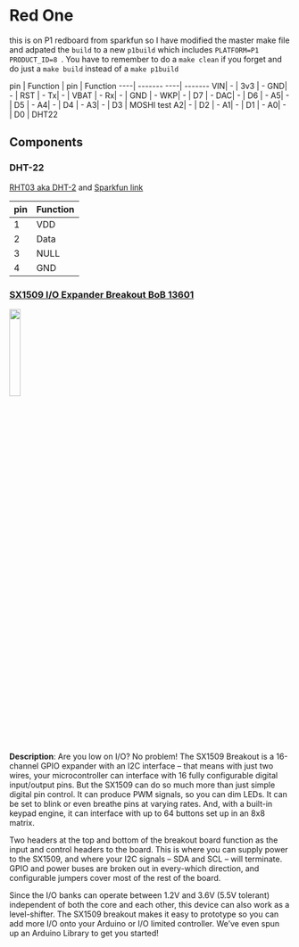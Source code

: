 # Red One
this is on P1 redboard from sparkfun so I have modified the master make file and adpated the ```build``` to a new ```p1build``` which includes ```PLATFORM=P1 PRODUCT_ID=8 ```.  You have to remember to do a ```make clean``` if you forget and do just a ```make build``` instead of a ```make p1build```

pin | Function | pin | Function
----| ------- ----| -------
VIN| - | 3v3 | -
GND| - | RST | -
Tx| - | VBAT | -
Rx| - | GND | -
WKP| - | D7 | -
DAC| - | D6 | -
A5| - | D5 | -
A4| - | D4 | -
A3| - | D3 | MOSHI test
A2| - | D2 | -
A1| - | D1 | -
A0| - | D0 | DHT22


## Components
### DHT-22
[RHT03 aka DHT-2](http://cdn.sparkfun.com/datasheets/Sensors/Weather/RHT03.pdf)  and [Sparkfun link](https://www.sparkfun.com/products/10167)


pin | Function
----|---------
1 | VDD
2 | Data
3 | NULL
4 | GND

### [SX1509 I/O Expander Breakout BoB 13601](https://www.sparkfun.com/products/13601)

<img src="https://cdn.sparkfun.com//assets/parts/1/0/9/5/6/13601-01.jpg" width="20%"/>

**Description**: Are you low on I/O? No problem! The SX1509 Breakout is a 16-channel GPIO expander with an I2C interface – that means with just two wires, your microcontroller can interface with 16 fully configurable digital input/output pins. But the SX1509 can do so much more than just simple digital pin control. It can produce PWM signals, so you can dim LEDs. It can be set to blink or even breathe pins at varying rates. And, with a built-in keypad engine, it can interface with up to 64 buttons set up in an 8x8 matrix.

Two headers at the top and bottom of the breakout board function as the input and control headers to the board. This is where you can supply power to the SX1509, and where your I2C signals – SDA and SCL – will terminate. GPIO and power buses are broken out in every-which direction, and configurable jumpers cover most of the rest of the board.

Since the I/O banks can operate between 1.2V and 3.6V (5.5V tolerant) independent of both the core and each other, this device can also work as a level-shifter. The SX1509 breakout makes it easy to prototype so you can add more I/O onto your Arduino or I/O limited controller. We’ve even spun up an Arduino Library to get you started!
